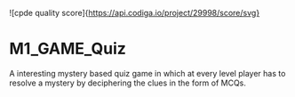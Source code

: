 ![cpde quality score]{https://api.codiga.io/project/29998/score/svg}
# M1_GAME_Quiz
A interesting mystery based quiz game in which at every level player has to resolve a mystery by deciphering the clues in the form of MCQs.

